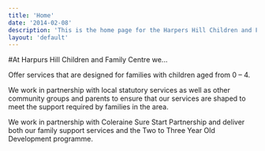 ```yaml
---
title: 'Home'
date: '2014-02-08'
description: 'This is the home page for the Harpers Hill Children and Family Centre website'
layout: 'default'
---
```

#At Harpurs Hill Children and Family Centre we...

Offer services that are designed for families with children aged from 0 – 4.  

We work in partnership with local statutory services as well as other community groups and parents to ensure that our services are shaped to meet the support required by families in the area.  

We work in partnership with Coleraine Sure Start Partnership and deliver both our family support services and the Two to Three Year Old Development programme.  
